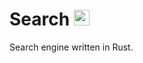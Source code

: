 # Search <img alt="Rust's Crab" width="25px" src="https://rustacean.net/assets/rustacean-flat-noshadow.png"/>
Search engine written in Rust.
